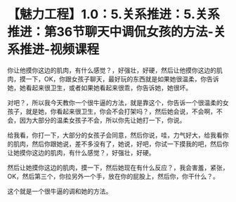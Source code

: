 # 【魅力工程】1.0：5.关系推进：5.关系推进：第36节聊天中调侃女孩的方法-关系推进-视频课程

你让他摸你这边的肌肉，有什么感觉？，好强壮，好硬，然后让他摸你这边的肌肉，摸一下，OK，你跟女孩子聊天，最好玩的东西就是如果她很温柔，你告诉她，她看起来很卫生，或者如果她看起来很乖，你告诉她，她很坏。

对吧？，所以我今天教你一个很牛逼的方法，就是靠这个，你告诉一个很温柔的女孩子，就是她，你看起来很卫生，你会不会打架吗？，然后她会说，不会啊，不会，因为大部分的温柔女孩子不会，所以你先让她打一下，你说。

给我看，你打一下，大部分的女孩子会同意，然后你说，哇，力气好大，给我看你的肌肉，然后你跟她说，差不多没有了，她说，好吧，你试一下摸我的吧，然后你让她摸你这边的肌肉，有什么感觉？，好强壮，好硬。

然后让她摸你这边的肌肉，摸一下，然后她现在有什么反应？，我会害羞，紧张，OK，然后第三个，你拉另外一个手，放在你的屁股上，然后你，你干什么？。

这个就是一个很牛逼的调和她的方法。